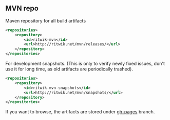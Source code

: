 ## MVN repo ##

Maven repository for all build artifacts

```xml
<repositories>
    <repository>
        <id>ritwik-mvn</id>
        <url>http://ritwik.net/mvn/releases/</url>
    </repository>
</repositories>
```


For development snapshots. 
(This is only to verify newly fixed issues, don't use it for long time, as old artifacts are periodically trashed).
```xml
<repositories>
    <repository>
        <id>ritwik-mvn-snapshots</id>
        <url>http://ritwik.net/mvn/snapshots/</url>
    </repository>
</repositories>
```


If you want to browse, the artifacts are stored under [gh-pages](https://github.com/RitwikSaikia/mvn/tree/gh-pages) branch.
